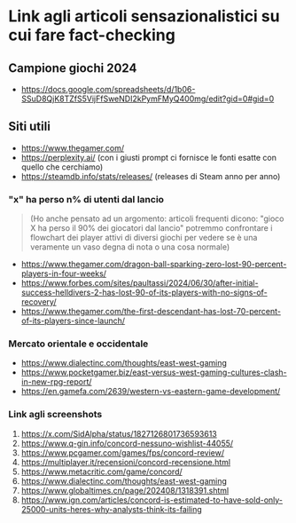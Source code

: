 # Link agli articoli sensazionalistici su cui fare fact-checking

## Campione giochi 2024
* https://docs.google.com/spreadsheets/d/1b06-SSuD8QjK8TZfS5VijFfSweNDI2kPymFMyQ400mg/edit?gid=0#gid=0

## Siti utili

* https://www.thegamer.com/
* https://perplexity.ai/ (con i giusti prompt ci fornisce le fonti esatte con quello che cerchiamo)
* https://steamdb.info/stats/releases/ (releases di Steam anno per anno)

### "x" ha perso n% di utenti dal lancio

> (Ho anche pensato ad un argomento: articoli frequenti dicono: "gioco X ha perso il 90% dei giocatori dal lancio" potremmo confrontare i flowchart dei player attivi di diversi giochi per vedere se è una veramente un vaso degna di nota o una cosa normale)

* https://www.thegamer.com/dragon-ball-sparking-zero-lost-90-percent-players-in-four-weeks/
* https://www.forbes.com/sites/paultassi/2024/06/30/after-initial-success-helldivers-2-has-lost-90-of-its-players-with-no-signs-of-recovery/
* https://www.thegamer.com/the-first-descendant-has-lost-70-percent-of-its-players-since-launch/

### Mercato orientale e occidentale

* https://www.dialectinc.com/thoughts/east-west-gaming
* https://www.pocketgamer.biz/east-versus-west-gaming-cultures-clash-in-new-rpg-report/
* https://en.gamefa.com/2639/western-vs-eastern-game-development/

### Link agli screenshots

1. https://x.com/SidAlpha/status/1827126801736593613
2. https://www.q-gin.info/concord-nessuno-wishlist-44055/
3. https://www.pcgamer.com/games/fps/concord-review/
4. https://multiplayer.it/recensioni/concord-recensione.html
5. https://www.metacritic.com/game/concord/
6. https://www.dialectinc.com/thoughts/east-west-gaming
7. https://www.globaltimes.cn/page/202408/1318391.shtml
8. https://www.ign.com/articles/concord-is-estimated-to-have-sold-only-25000-units-heres-why-analysts-think-its-failing
